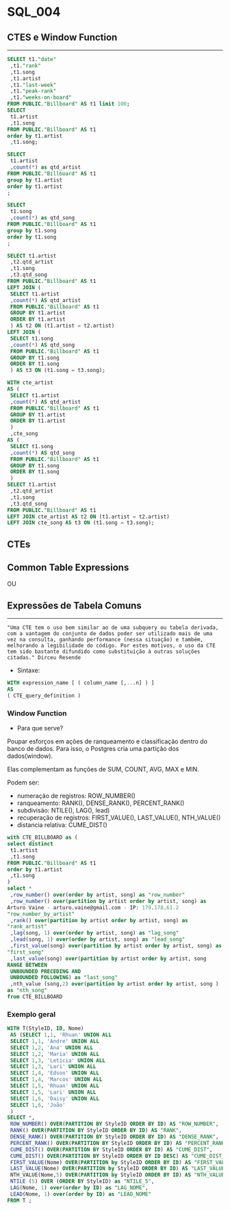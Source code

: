 # SQL_004

## CTES e Window Function

---

```sql
SELECT t1."date"
 ,t1."rank"
 ,t1.song
 ,t1.artist
 ,t1."last-week"
 ,t1."peak-rank"
 ,t1."weeks-on-board"
FROM PUBLIC."Billboard" AS t1 limit 100;
SELECT
 t1.artist
 ,t1.song
FROM PUBLIC."Billboard" AS t1 
order by t1.artist
 ,t1.song;
```


```sql
SELECT
 t1.artist
 ,count(*) as qtd_artist
FROM PUBLIC."Billboard" AS t1
group by t1.artist
order by t1.artist
;
```

```sql
SELECT
 t1.song
 ,count(*) as qtd_song
FROM PUBLIC."Billboard" AS t1
group by t1.song
order by t1.song
;
```

```sql
SELECT t1.artist
 ,t2.qtd_artist
 ,t1.song
 ,t3.qtd_song
FROM PUBLIC."Billboard" AS t1
LEFT JOIN (
 SELECT t1.artist
 ,count(*) AS qtd_artist
 FROM PUBLIC."Billboard" AS t1
 GROUP BY t1.artist
 ORDER BY t1.artist
 ) AS t2 ON (t1.artist = t2.artist)
LEFT JOIN (
 SELECT t1.song
 ,count(*) AS qtd_song
 FROM PUBLIC."Billboard" AS t1
 GROUP BY t1.song
 ORDER BY t1.song
 ) AS t3 ON (t1.song = t3.song);
```

```sql
WITH cte_artist
AS (
 SELECT t1.artist
 ,count(*) AS qtd_artist
 FROM PUBLIC."Billboard" AS t1
 GROUP BY t1.artist
 ORDER BY t1.artist
 )
 ,cte_song
AS (
 SELECT t1.song
 ,count(*) AS qtd_song
 FROM PUBLIC."Billboard" AS t1
 GROUP BY t1.song
 ORDER BY t1.song
 )
SELECT t1.artist
 ,t2.qtd_artist
 ,t1.song
 ,t3.qtd_song
FROM PUBLIC."Billboard" AS t1
LEFT JOIN cte_artist AS t2 ON (t1.artist = t2.artist)
LEFT JOIN cte_song AS t3 ON (t1.song = t3.song);
```

## CTEs

## Common Table Expressions
OU
## Expressões de Tabela Comuns

---
```
"Uma CTE tem o uso bem similar ao de uma subquery ou tabela derivada, com a vantagem do conjunto de dados poder ser utilizado mais de uma vez na consulta, ganhando performance (nessa situação) e também, melhorando a legibilidade do código. Por estes motivos, o uso da CTE tem sido bastante difundido como substituição à outras soluções citadas." Dirceu Resende
```

- Sintaxe:

```sql
WITH expression_name [ ( column_name [,...n] ) ]
AS
( CTE_query_definition )
```

### Window Function
 
- Para que serve?

Poupar esforços em ações de ranqueamento e classificação dentro do banco de dados. Para isso, o Postgres cria uma partição dos dados(window).

Elas complementam as funções de SUM, COUNT, AVG, MAX e MIN.

Podem ser:

- numeração de registros: ROW_NUMBER()
- ranqueamento: RANK(), DENSE_RANK(), PERCENT_RANK()
- subdivisão: NTILE(), LAG(), lead)
- recuperação de registros: FIRST_VALUE(), LAST_VALUE(), NTH_VALUE()
- distancia relativa: CUME_DIST()

```sql
with CTE_BILLBOARD as (
select distinct
 t1.artist
 ,t1.song
FROM PUBLIC."Billboard" AS t1
order by t1.artist
 ,t1.song
)
select *
 ,row_number() over(order by artist, song) as "row_number"
 ,row_number() over(partition by artist order by artist, song) as
Arturo Vaine - arturo.vaine@gmail.com - IP: 179.178.61.2
"row_number_by_artist"
 ,rank() over(partition by artist order by artist, song) as
"rank_artist"
 ,lag(song, 1) over(order by artist, song) as "lag_song"
 ,lead(song, 1) over(order by artist, song) as "lead_song"
 ,first_value(song) over(partition by artist order by artist, song) as
"first_song"
 ,last_value(song) over(partition by artist order by artist, song 
RANGE BETWEEN
 UNBOUNDED PRECEDING AND
 UNBOUNDED FOLLOWING) as "last_song"
 ,nth_value (song,2) over(partition by artist order by artist, song )
as "nth_song"
from CTE_BILLBOARD
```

### Exemplo geral

```sql
WITH T(StyleID, ID, Nome)
 AS (SELECT 1,1, 'Rhuan' UNION ALL
 SELECT 1,1, 'Andre' UNION ALL
 SELECT 1,2, 'Ana' UNION ALL
 SELECT 1,2, 'Maria' UNION ALL
 SELECT 1,3, 'Letícia' UNION ALL
 SELECT 1,3, 'Lari' UNION ALL
 SELECT 1,4, 'Edson' UNION ALL
 SELECT 1,4, 'Marcos' UNION ALL
 SELECT 1,5, 'Rhuan' UNION ALL
 SELECT 1,5, 'Lari' UNION ALL
 SELECT 1,6, 'Daisy' UNION ALL
 SELECT 1,6, 'João'
 )
SELECT *,
 ROW_NUMBER() OVER(PARTITION BY StyleID ORDER BY ID) AS "ROW_NUMBER",
 RANK() OVER(PARTITION BY StyleID ORDER BY ID) AS "RANK",
 DENSE_RANK() OVER(PARTITION BY StyleID ORDER BY ID) AS "DENSE_RANK",
 PERCENT_RANK() OVER(PARTITION BY StyleID ORDER BY ID) AS "PERCENT_RANK",
 CUME_DIST() OVER(PARTITION BY StyleID ORDER BY ID) AS "CUME_DIST",
 CUME_DIST() OVER(PARTITION BY StyleID ORDER BY ID DESC) AS "CUME_DIST_DESC",
 FIRST_VALUE(Nome) OVER(PARTITION by StyleID ORDER BY ID) AS "FIRST_VALUE",
 LAST_VALUE(Nome) OVER(PARTITION by StyleID ORDER BY ID) AS "LAST_VALUE",
 NTH_VALUE(Nome,5) OVER(PARTITION by StyleID ORDER BY ID) AS "NTH_VALUE",
 NTILE (5) OVER (ORDER BY StyleID) as "NTILE_5",
 LAG(Nome, 1) over(order by ID) as "LAG_NOME",
 LEAD(Nome, 1) over(order by ID) as "LEAD_NOME"
FROM T ;
```